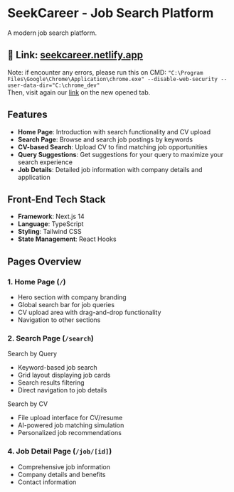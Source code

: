 # SeekCareer - Job Search Platform
A modern job search platform.

## 🔗 Link: [seekcareer.netlify.app](https://seekcareer.netlify.app)
Note: if encounter any errors, please run this on CMD:
```"C:\Program Files\Google\Chrome\Application\chrome.exe" --disable-web-security --user-data-dir="C:\chrome_dev"```<br>
Then, visit again our [link](https://seekcareer.netlify.app) on the new opened tab.

## Features

- **Home Page**: Introduction with search functionality and CV upload
- **Search Page**: Browse and search job postings by keywords
- **CV-based Search**: Upload CV to find matching job opportunities
- **Query Suggestions**: Get suggestions for your query to maximize your search experience
- **Job Details**: Detailed job information with company details and application

## Front-End Tech Stack

- **Framework**: Next.js 14
- **Language**: TypeScript
- **Styling**: Tailwind CSS
- **State Management**: React Hooks
  
## Pages Overview

### 1. Home Page (`/`)
- Hero section with company branding
- Global search bar for job queries
- CV upload area with drag-and-drop functionality
- Navigation to other sections

### 2. Search Page (`/search`)
Search by Query
- Keyword-based job search
- Grid layout displaying job cards
- Search results filtering
- Direct navigation to job details

Search by CV
- File upload interface for CV/resume
- AI-powered job matching simulation
- Personalized job recommendations

### 4. Job Detail Page (`/job/[id]`)
- Comprehensive job information
- Company details and benefits
- Contact information
